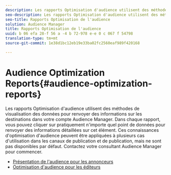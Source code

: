 ```yaml
---
description: Les rapports Optimisation d'audience utilisent des méthodes de visualisation des données pour renvoyer des informations sur les destinations dans votre compte Audience Manager. Dans chaque rapport, vous pouvez cliquer sur pratiquement n'importe quel point de données pour renvoyer des informations détaillées sur cet élément. Ces connaissances d'optimisation d'audience peuvent être appliquées à plusieurs cas d'utilisation dans les canaux de publication et de publication, mais ne sont pas disponibles par défaut. Contactez votre consultant Audience Manager pour commencer.
seo-description: Les rapports Optimisation d'audience utilisent des méthodes de visualisation des données pour renvoyer des informations sur les destinations dans votre compte Audience Manager. Dans chaque rapport, vous pouvez cliquer sur pratiquement n'importe quel point de données pour renvoyer des informations détaillées sur cet élément. Ces connaissances d'optimisation d'audience peuvent être appliquées à plusieurs cas d'utilisation dans les canaux de publication et de publication, mais ne sont pas disponibles par défaut. Contactez votre consultant Audience Manager pour commencer.
seo-title: Rapports Optimisation de l'audience
solution: Audience Manager
title: Rapports Optimisation de l'audience
uuid: b 06 efa 28-f 56 a -4 b 72-978 e-e 0 c 067 f 54798
translation-type: tm+mt
source-git-commit: 1e38d1bc12eb19e33ba02fc2560eaf989f420168

---
```



# Audience Optimization Reports{#audience-optimization-reports}

Les rapports Optimisation d'audience utilisent des méthodes de visualisation des données pour renvoyer des informations sur les destinations dans votre compte Audience Manager. Dans chaque rapport, vous pouvez cliquer sur pratiquement n'importe quel point de données pour renvoyer des informations détaillées sur cet élément. Ces connaissances d'optimisation d'audience peuvent être appliquées à plusieurs cas d'utilisation dans les canaux de publication et de publication, mais ne sont pas disponibles par défaut. Contactez votre consultant Audience Manager pour commencer.

+ [Présentation de l'audience pour les annonceurs](aor-advertisers/aor-advertisers.md)
+ [Optimisation d'audience pour les éditeurs](aor-publishers/aor-publishers.md)